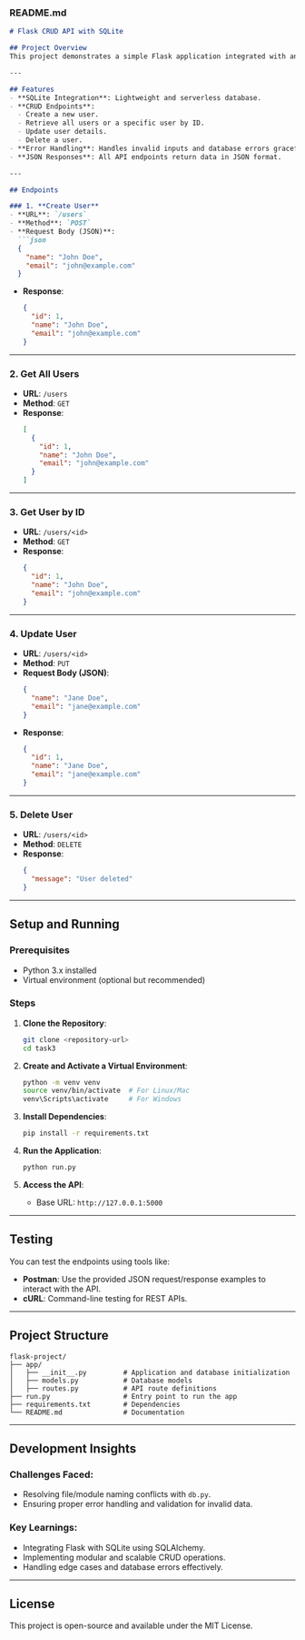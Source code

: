 ### **README.md**

```markdown
# Flask CRUD API with SQLite

## Project Overview
This project demonstrates a simple Flask application integrated with an SQLite database to perform CRUD (Create, Read, Update, Delete) operations. It serves as a backend for managing user data, such as storing, retrieving, updating, and deleting user records.

---

## Features
- **SQLite Integration**: Lightweight and serverless database.
- **CRUD Endpoints**: 
  - Create a new user.
  - Retrieve all users or a specific user by ID.
  - Update user details.
  - Delete a user.
- **Error Handling**: Handles invalid inputs and database errors gracefully.
- **JSON Responses**: All API endpoints return data in JSON format.

---

## Endpoints

### 1. **Create User**
- **URL**: `/users`
- **Method**: `POST`
- **Request Body (JSON)**:
  ```json
  {
    "name": "John Doe",
    "email": "john@example.com"
  }
  ```
- **Response**:
  ```json
  {
    "id": 1,
    "name": "John Doe",
    "email": "john@example.com"
  }
  ```

---

### 2. **Get All Users**
- **URL**: `/users`
- **Method**: `GET`
- **Response**:
  ```json
  [
    {
      "id": 1,
      "name": "John Doe",
      "email": "john@example.com"
    }
  ]
  ```

---

### 3. **Get User by ID**
- **URL**: `/users/<id>`
- **Method**: `GET`
- **Response**:
  ```json
  {
    "id": 1,
    "name": "John Doe",
    "email": "john@example.com"
  }
  ```

---

### 4. **Update User**
- **URL**: `/users/<id>`
- **Method**: `PUT`
- **Request Body (JSON)**:
  ```json
  {
    "name": "Jane Doe",
    "email": "jane@example.com"
  }
  ```
- **Response**:
  ```json
  {
    "id": 1,
    "name": "Jane Doe",
    "email": "jane@example.com"
  }
  ```

---

### 5. **Delete User**
- **URL**: `/users/<id>`
- **Method**: `DELETE`
- **Response**:
  ```json
  {
    "message": "User deleted"
  }
  ```

---

## Setup and Running

### Prerequisites
- Python 3.x installed
- Virtual environment (optional but recommended)

### Steps
1. **Clone the Repository**:
   ```bash
   git clone <repository-url>
   cd task3
   ```

2. **Create and Activate a Virtual Environment**:
   ```bash
   python -m venv venv
   source venv/bin/activate  # For Linux/Mac
   venv\Scripts\activate     # For Windows
   ```

3. **Install Dependencies**:
   ```bash
   pip install -r requirements.txt
   ```

4. **Run the Application**:
   ```bash
   python run.py
   ```

5. **Access the API**:
   - Base URL: `http://127.0.0.1:5000`

---

## Testing
You can test the endpoints using tools like:
- **Postman**: Use the provided JSON request/response examples to interact with the API.
- **cURL**: Command-line testing for REST APIs.

---

## Project Structure
```
flask-project/
├── app/
│   ├── __init__.py         # Application and database initialization
│   ├── models.py           # Database models
│   ├── routes.py           # API route definitions
├── run.py                  # Entry point to run the app
├── requirements.txt        # Dependencies
└── README.md               # Documentation
```

---

## Development Insights
### Challenges Faced:
- Resolving file/module naming conflicts with `db.py`.
- Ensuring proper error handling and validation for invalid data.

### Key Learnings:
- Integrating Flask with SQLite using SQLAlchemy.
- Implementing modular and scalable CRUD operations.
- Handling edge cases and database errors effectively.

---

## License
This project is open-source and available under the MIT License.
```
